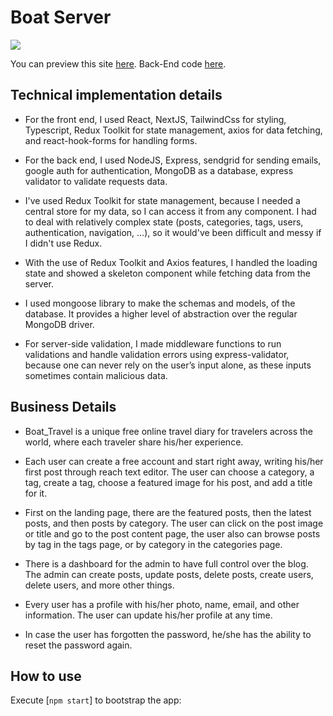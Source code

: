 # Boat Server

![](https://res.cloudinary.com/khalid-faisal/image/upload/v1661171582/Personal/boat-home-page_l8ygre.png)

You can preview this site [here](https://boat-travel.vercel.app/). Back-End code [here](https://github.com/Khalid2Faisal/boat-back-end).

## Technical implementation details

- For the front end, I used React, NextJS, TailwindCss for styling, Typescript, Redux Toolkit for state management, axios for data fetching, and react-hook-forms for handling forms.

- For the back end, I used NodeJS, Express, sendgrid for sending emails, google auth for authentication, MongoDB as a database, express validator to validate requests data.

- I've used Redux Toolkit for state management, because I needed a central store for my data, so I can access it from any component. I had to deal with relatively complex state (posts, categories, tags, users, authentication, navigation, ...), so it would've been difficult and messy if I didn't use Redux.

- With the use of Redux Toolkit and Axios features, I handled the loading state and showed a skeleton component while fetching data from the server.

- I used mongoose library to make the schemas and models, of the database. It provides a higher level of abstraction over the regular MongoDB driver.

- For server-side validation, I made middleware functions to run validations and handle validation errors using express-validator, because one can never rely on the user’s input alone, as these inputs sometimes contain malicious data.

## Business Details

- Boat_Travel is a unique free online travel diary for travelers across the world, where each traveler share his/her experience.

- Each user can create a free account and start right away, writing his/her first post through reach text editor. The user can choose a category, a tag, create a tag, choose a featured image for his post, and add a title for it.

- First on the landing page, there are the featured posts, then the latest posts, and then posts by category. The user can click on the post image or title and go to the post content page, the user also can browse posts by tag in the tags page, or by category in the categories page.

- There is a dashboard for the admin to have full control over the blog. The admin can create posts, update posts, delete posts, create users, delete users, and more other things.

- Every user has a profile with his/her photo, name, email, and other information. The user can update his/her profile at any time.

- In case the user has forgotten the password, he/she has the ability to reset the password again.

## How to use

Execute [`npm start`]  to bootstrap the app:

